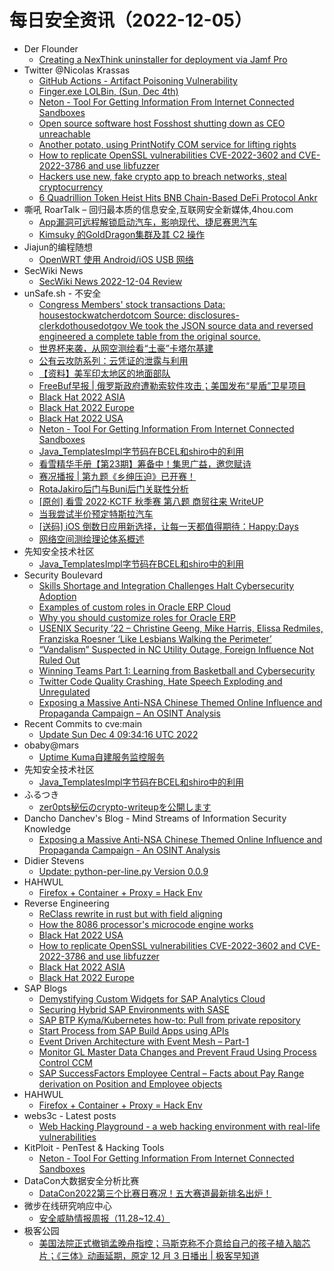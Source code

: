 # 每日安全资讯（2022-12-05）

- Der Flounder
  - [Creating a NexThink uninstaller for deployment via Jamf Pro](https://derflounder.wordpress.com/2022/12/04/creating-a-nexthink-uninstaller-for-deployment-via-jamf-pro/)
- Twitter @Nicolas Krassas
  - [GitHub Actions - Artifact Poisoning Vulnerability](https://twitter.com/Dinosn/status/1599476033962405888)
  - [Finger.exe LOLBin, (Sun, Dec 4th)](https://twitter.com/Dinosn/status/1599385432419991552)
  - [Neton - Tool For Getting Information From Internet Connected Sandboxes](https://twitter.com/Dinosn/status/1599385366615580673)
  - [Open source software host Fosshost shutting down as CEO unreachable](https://twitter.com/Dinosn/status/1599330202093465600)
  - [Another potato, using PrintNotify COM service for lifting rights](https://twitter.com/Dinosn/status/1599293831136280577)
  - [How to replicate OpenSSL vulnerabilities CVE-2022-3602 and CVE-2022-3786 and use libfuzzer](https://twitter.com/Dinosn/status/1599276003783647233)
  - [Hackers use new, fake crypto app to breach networks, steal cryptocurrency](https://twitter.com/Dinosn/status/1599260811439984640)
  - [6 Quadrillion Token Heist Hits BNB Chain-Based DeFi Protocol Ankr](https://twitter.com/Dinosn/status/1599260749670469633)
- 嘶吼 RoarTalk – 回归最本质的信息安全,互联网安全新媒体,4hou.com
  - [App漏洞可远程解锁启动汽车，影响现代、捷尼赛思汽车](https://www.4hou.com/posts/JXpy)
  - [Kimsuky 的GoldDragon集群及其 C2 操作](https://www.4hou.com/posts/4KK1)
- Jiajun的编程随想
  - [OpenWRT 使用 Android/iOS USB 网络](https://jiajunhuang.com/articles/2022_12_04-openwrt_usb.md.html)
- SecWiki News
  - [SecWiki News 2022-12-04 Review](http://www.sec-wiki.com/?2022-12-04)
- unSafe.sh - 不安全
  - [Congress Members' stock transactions Data: housestockwatcherdotcom Source: disclosures-clerkdothousedotgov We took the JSON source data and reversed engineered a complete table from the original source.](https://buaq.net/go-138522.html)
  - [世界杯来袭，从网空测绘看“土豪”卡塔尔基建](https://buaq.net/go-138520.html)
  - [公有云攻防系列：云凭证的泄露与利用](https://buaq.net/go-138521.html)
  - [【资料】美军印太地区的地面部队](https://buaq.net/go-138527.html)
  - [FreeBuf早报 | 俄罗斯政府遭勒索软件攻击；美国发布“星盾”卫星项目](https://buaq.net/go-138567.html)
  - [Black Hat 2022 ASIA](https://buaq.net/go-138509.html)
  - [Black Hat 2022 Europe](https://buaq.net/go-138510.html)
  - [Black Hat 2022 USA](https://buaq.net/go-138511.html)
  - [Neton - Tool For Getting Information From Internet Connected Sandboxes](https://buaq.net/go-138497.html)
  - [Java_TemplatesImpl字节码在BCEL和shiro中的利用](https://buaq.net/go-138492.html)
  - [看雪精华手册【第23期】筹备中！集思广益，邀您赋诗](https://buaq.net/go-138496.html)
  - [赛况播报 | 第九题《乡绅压迫》已开赛！](https://buaq.net/go-138494.html)
  - [RotaJakiro后门与Buni后门关联性分析](https://buaq.net/go-138495.html)
  - [[原创] 看雪 2022·KCTF 秋季赛 第八题 商贸往来 WriteUP](https://buaq.net/go-138488.html)
  - [当我尝试半价预定特斯拉汽车](https://buaq.net/go-138477.html)
  - [[送码] iOS 倒数日应用新选择，让每一天都值得期待：Happy:Days](https://buaq.net/go-138491.html)
  - [网络空间测绘理论体系概述](https://buaq.net/go-138478.html)
- 先知安全技术社区
  - [Java_TemplatesImpl字节码在BCEL和shiro中的利用](https://xz.aliyun.com/t/11919)
- Security Boulevard
  - [Skills Shortage and Integration Challenges Halt Cybersecurity Adoption](https://securityboulevard.com/2022/12/skills-shortage-and-integration-challenges-halt-cybersecurity-adoption/)
  - [Examples of custom roles in Oracle ERP Cloud](https://securityboulevard.com/2022/12/examples-of-custom-roles-in-oracle-erp-cloud/)
  - [Why you should customize roles for Oracle ERP](https://securityboulevard.com/2022/12/why-you-should-customize-roles-for-oracle-erp/)
  - [USENIX Security ’22 – Christine Geeng, Mike Harris, Elissa Redmiles, Franziska Roesner ‘Like Lesbians Walking the Perimeter’](https://securityboulevard.com/2022/12/usenix-security-22-christine-geeng-mike-harris-elissa-redmiles-franziska-roesner-like-lesbians-walking-the-perimeter/)
  - [“Vandalism” Suspected in NC Utility Outage, Foreign Influence Not Ruled Out](https://securityboulevard.com/2022/12/vandalism-suspected-in-nc-utility-outage-foreign-influence-not-ruled-out/)
  - [Winning Teams Part 1: Learning from Basketball and Cybersecurity](https://securityboulevard.com/2022/12/winning-teams-part-1-learning-from-basketball-and-cybersecurity/)
  - [Twitter Code Quality Crashing, Hate Speech Exploding and Unregulated](https://securityboulevard.com/2022/12/twitter-code-quality-crashing-hate-speech-exploding-and-unregulated/)
  - [Exposing a Massive Anti-NSA Chinese Themed Online Influence and Propaganda Campaign – An OSINT Analysis](https://securityboulevard.com/2022/12/exposing-a-massive-anti-nsa-chinese-themed-online-influence-and-propaganda-campaign-an-osint-analysis/)
- Recent Commits to cve:main
  - [Update Sun Dec  4 09:34:16 UTC 2022](https://github.com/trickest/cve/commit/c17b06db1f18f261d01f8afff078f1d01691f751)
- obaby@mars
  - [Uptime Kuma自建服务监控服务](https://h4ck.org.cn/2022/12/uptime-kuma%e8%87%aa%e5%bb%ba%e6%9c%8d%e5%8a%a1%e7%9b%91%e6%8e%a7%e6%9c%8d%e5%8a%a1/)
- 先知安全技术社区
  - [Java_TemplatesImpl字节码在BCEL和shiro中的利用](https://xz.aliyun.com/t/11919)
- ふるつき
  - [zer0pts秘伝のcrypto-writeupを公開します](https://furutsuki.hatenablog.com/entry/2022/12/04/105458)
- Dancho Danchev's Blog - Mind Streams of Information Security Knowledge
  - [Exposing a Massive Anti-NSA Chinese Themed Online Influence and Propaganda Campaign - An OSINT Analysis](https://ddanchev.blogspot.com/2022/12/exposing-massive-anti-nsa-chinese.html)
- Didier Stevens
  - [Update: python-per-line.py Version 0.0.9](https://blog.didierstevens.com/2022/12/04/update-python-per-line-py-version-0-0-9/)
- HAHWUL
  - [Firefox + Container + Proxy = Hack Env](https://www.hahwul.com/2022/12/04/different-proxies-containers-in-firefox/)
- Reverse Engineering
  - [ReClass rewrite in rust but with field aligning](https://www.reddit.com/r/ReverseEngineering/comments/zcm934/reclass_rewrite_in_rust_but_with_field_aligning/)
  - [How the 8086 processor's microcode engine works](https://www.reddit.com/r/ReverseEngineering/comments/zbxqz6/how_the_8086_processors_microcode_engine_works/)
  - [Black Hat 2022 USA](https://www.reddit.com/r/ReverseEngineering/comments/zc9fbn/black_hat_2022_usa/)
  - [How to replicate OpenSSL vulnerabilities CVE-2022-3602 and CVE-2022-3786 and use libfuzzer](https://www.reddit.com/r/ReverseEngineering/comments/zbyx41/how_to_replicate_openssl_vulnerabilities/)
  - [Black Hat 2022 ASIA](https://www.reddit.com/r/ReverseEngineering/comments/zc9gmg/black_hat_2022_asia/)
  - [Black Hat 2022 Europe](https://www.reddit.com/r/ReverseEngineering/comments/zc9g3y/black_hat_2022_europe/)
- SAP Blogs
  - [Demystifying Custom Widgets for SAP Analytics Cloud](https://blogs.sap.com/2022/12/04/demystifying-custom-widgets-for-sap-analytics-cloud/)
  - [Securing Hybrid SAP Environments with SASE](https://blogs.sap.com/2022/12/04/securing-hybrid-sap-environments-with-sase/)
  - [SAP BTP Kyma/Kubernetes how-to: Pull from private repository](https://blogs.sap.com/2022/12/04/sap-btp-kyma-kubernetes-how-to-pull-from-private-repository/)
  - [Start Process from SAP Build Apps using APIs](https://blogs.sap.com/2022/12/04/start-process-from-sap-build-apps-using-apis/)
  - [Event Driven Architecture with Event Mesh – Part-1](https://blogs.sap.com/2022/12/04/event-driven-architecture-with-event-mesh-part-1/)
  - [Monitor GL Master Data Changes and Prevent Fraud Using Process Control CCM](https://blogs.sap.com/2022/12/04/monitor-gl-master-data-changes-and-prevent-fraud-using-process-control-ccm/)
  - [SAP SuccessFactors Employee Central – Facts about Pay Range derivation on Position and Employee objects](https://blogs.sap.com/2022/12/04/sap-successfactors-employee-central-facts-about-pay-range-derivation-on-position-and-employee-objects/)
- HAHWUL
  - [Firefox + Container + Proxy = Hack Env](https://www.hahwul.com/2022/12/04/different-proxies-containers-in-firefox/)
- webs3c - Latest posts
  - [Web Hacking Playground - a web hacking environment with real-life vulnerabilities](https://webs3c.com/t/web-hacking-playground-a-web-hacking-environment-with-real-life-vulnerabilities/245#post_2)
- KitPloit - PenTest & Hacking Tools
  - [Neton - Tool For Getting Information From Internet Connected Sandboxes](http://www.kitploit.com/2022/12/neton-tool-for-getting-information-from.html)
- DataCon大数据安全分析比赛
  - [DataCon2022第三个比赛日赛况！五大赛道最新排名出炉！](https://mp.weixin.qq.com/s?__biz=MzU5Njg1NzMyNw==&mid=2247485474&idx=1&sn=2348ece229729764bb83d70ea41614a3&chksm=fe5d10a2c92a99b4c432a07f70ba5181a7562871d8327dd00d85d00a0abe7a503450ecb4b4c9&scene=58&subscene=0#rd)
- 微步在线研究响应中心
  - [安全威胁情报周报（11.28~12.4）](https://mp.weixin.qq.com/s?__biz=Mzg5MTc3ODY4Mw==&mid=2247498161&idx=1&sn=c872630aa5505615c245ead117845426&chksm=cfca9aa5f8bd13b3eff02f0be6db26bad9cd98f15595a65d4961ceccf885521b9c4422b88a19&scene=58&subscene=0#rd)
- 极客公园
  - [美国法院正式撤销孟晚舟指控；马斯克称不介意给自己的孩子植入脑芯片；《三体》动画延期，原定 12 月 3 日播出 | 极客早知道](https://mp.weixin.qq.com/s?__biz=MTMwNDMwODQ0MQ==&mid=2652975010&idx=1&sn=6f4e3a8f32174dbd505f992ec9ecf9da&chksm=7e5452144923db02c69164ea8a7b8370bd5086fe46d22451e973c0e52f5e5ad309bb92f97cc9&scene=58&subscene=0#rd)
